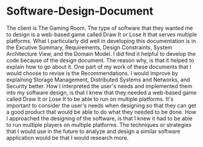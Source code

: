 # Software-Design-Document
The client is The Gaming Room. The type of software that they wanted me to design is a web-based game called Draw It or Lose It that serves multiple platforms.
What I particularly did well in developing this documentation is in the Excutive Summary, Requirements, Design Constraints, System Architecture View, and the Domain Model.
I did find it helpful to develop the code because of the design document. The reason why, is that it helped to explain how to go about it.
One part of my work of these documents that I would choose to revise is the Recommendations. I would improve by explaining Storage Management, Distributed Systems and Networks, and Security better.
How I interpreted the user's needs and implemented them into my software design, is that I knew that they needed a web-based game called Draw It or Lose It to be able to run on multiple platforms. It's important to consider the user's needs when designing so that they can get a good product that would be able to do what they needed to be done.
How I approached the designing of the software, is that I knew it had to be able to run multiple players on multiple platforms. The techniques or strategies that I would use in the future to analyze and design a similar software application would be that I would research more.
